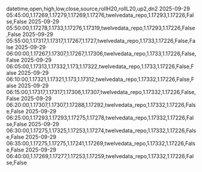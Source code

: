 datetime,open,high,low,close,source,rollH20,rollL20,up2,dn2
2025-09-29 05:45:00,1.17269,1.17279,1.17269,1.17276,twelvedata_repo,1.17293,1.17226,False,False
2025-09-29 05:50:00,1.17278,1.1733,1.17276,1.17319,twelvedata_repo,1.17293,1.17226,False,False
2025-09-29 05:55:00,1.17317,1.17317,1.17267,1.1727,twelvedata_repo,1.1733,1.17226,False,False
2025-09-29 06:00:00,1.17267,1.17307,1.17267,1.17306,twelvedata_repo,1.1733,1.17226,False,False
2025-09-29 06:05:00,1.17313,1.17332,1.173,1.17322,twelvedata_repo,1.1733,1.17226,False,False
2025-09-29 06:10:00,1.17321,1.17321,1.173,1.17312,twelvedata_repo,1.17332,1.17226,False,False
2025-09-29 06:15:00,1.17317,1.17317,1.17306,1.17307,twelvedata_repo,1.17332,1.17226,False,False
2025-09-29 06:20:00,1.17307,1.17307,1.17288,1.17292,twelvedata_repo,1.17332,1.17226,False,False
2025-09-29 06:25:00,1.17293,1.17293,1.17275,1.17278,twelvedata_repo,1.17332,1.17226,False,False
2025-09-29 06:30:00,1.17275,1.17325,1.17253,1.17274,twelvedata_repo,1.17332,1.17226,False,False
2025-09-29 06:35:00,1.17275,1.17275,1.17241,1.17269,twelvedata_repo,1.17332,1.17226,False,False
2025-09-29 06:40:00,1.17269,1.17277,1.17253,1.17259,twelvedata_repo,1.17332,1.17226,False,False
